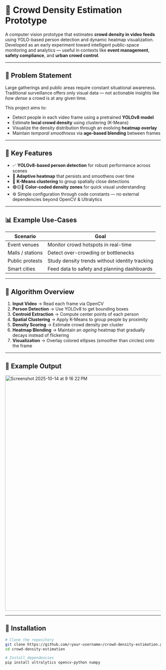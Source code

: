 # 🧠 Crowd Density Estimation Prototype

A computer vision prototype that estimates **crowd density in video feeds** using YOLO-based person detection and dynamic heatmap visualization.  
Developed as an early experiment toward intelligent public-space monitoring and analytics — useful in contexts like **event management**, **safety compliance**, and **urban crowd control**.

---

## 🎯 Problem Statement

Large gatherings and public areas require constant situational awareness.  
Traditional surveillance offers only visual data — not actionable insights like *how dense* a crowd is at any given time.

This project aims to:
- Detect people in each video frame using a pretrained **YOLOv8 model**  
- Estimate **local crowd density** using clustering (K-Means)  
- Visualize the density distribution through an evolving **heatmap overlay**  
- Maintain *temporal smoothness* via **age-based blending** between frames

---

## 🧩 Key Features

- ✅ **YOLOv8-based person detection** for robust performance across scenes  
- 🎨 **Adaptive heatmap** that persists and smoothens over time  
- 🧮 **K-Means clustering** to group spatially close detections  
- 🟢🟡🔴 **Color-coded density zones** for quick visual understanding  
- ⚙️ Simple configuration through code constants — no external dependencies beyond OpenCV & Ultralytics  

---

## 📊 Example Use-Cases

| Scenario | Goal |
|-----------|------|
| Event venues | Monitor crowd hotspots in real-time |
| Malls / stations | Detect over-crowding or bottlenecks |
| Public protests | Study density trends without identity tracking |
| Smart cities | Feed data to safety and planning dashboards |

---

## 🧠 Algorithm Overview

1. **Input Video** → Read each frame via OpenCV  
2. **Person Detection** → Use YOLOv8 to get bounding boxes  
3. **Centroid Extraction** → Compute center points of each person  
4. **Spatial Clustering** → Apply K-Means to group people by proximity  
5. **Density Scoring** → Estimate crowd density per cluster  
6. **Heatmap Blending** → Maintain an *ageing* heatmap that gradually decays instead of flickering  
7. **Visualization** → Overlay colored ellipses (smoother than circles) onto the frame  

---

## 📸 Example Output

<img width="1427" height="761" alt="Screenshot 2025-10-14 at 9 16 22 PM" src="https://github.com/user-attachments/assets/1931fd21-2e27-4583-b146-eb47b6295617" />

---

## 🚀 Installation

```bash
# Clone the repository
git clone https://github.com/<your-username>/crowd-density-estimation.git
cd crowd-density-estimation

# Install dependencies
pip install ultralytics opencv-python numpy
